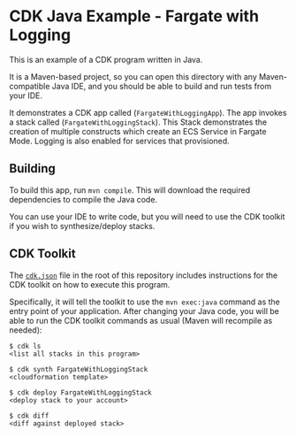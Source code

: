 
# CDK Java Example - Fargate with Logging

This is an example of a CDK program written in Java.

It is a Maven-based project, so you can open this directory with any Maven-compatible Java IDE, and you should be able to build and run tests from your IDE.

It demonstrates a CDK app called (`FargateWithLoggingApp`). The app invokes a stack called (`FargateWithLoggingStack`). This Stack demonstrates the creation of multiple constructs which create an ECS Service in Fargate Mode. Logging is also enabled for services that provisioned.    

## Building

To build this app, run `mvn compile`. This will download the required dependencies to compile the Java code.

You can use your IDE to write code, but you will need to use the CDK toolkit if you wish to synthesize/deploy stacks.

## CDK Toolkit

The [`cdk.json`](./cdk.json) file in the root of this repository includes
instructions for the CDK toolkit on how to execute this program.

Specifically, it will tell the toolkit to use the `mvn exec:java` command as the entry point of your application. After changing your Java code, you will be able
to run the CDK toolkit commands as usual (Maven will recompile as needed):

    $ cdk ls
    <list all stacks in this program>

    $ cdk synth FargateWithLoggingStack
    <cloudformation template>

    $ cdk deploy FargateWithLoggingStack
    <deploy stack to your account>

    $ cdk diff
    <diff against deployed stack>